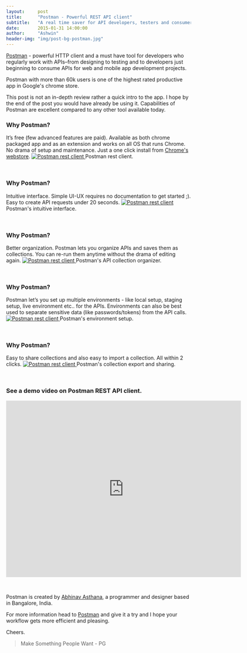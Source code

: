 ```yaml
---
layout:     post
title:      "Postman - Powerful REST API client"
subtitle:   "A real time saver for API developers, testers and consumers."
date:       2015-01-31 14:00:00
author:     "Ashwin"
header-img: "img/post-bg-postman.jpg"
---
```


<p><a href="https://chrome.google.com/webstore/detail/postman-rest-client/fdmmgilgnpjigdojojpjoooidkmcomcm?hl=en" target="_blank">Postman</a> - powerful HTTP client and a must have tool for developers who regularly work with APIs–from designing to testing and to developers just beginning to consume APIs for web and mobile app development projects. </p>

<p>Postman with more than 60k users is one of the highest rated productive app in Google's chrome store. </p>

<p>This post is not an in-depth review rather a quick intro to the app. I hope by the end of the post you would have already be using it. Capabilities of Postman are excellent compared to any other tool available today.</p>

<p><h3>Why Postman?</h3>
It’s free (few advanced features are paid). Available as both chrome packaged app and as an extension and works on all OS that runs Chrome. No drama of setup and maintenance. Just a one click install from <a href="https://chrome.google.com/webstore/detail/postman-rest-client/fdmmgilgnpjigdojojpjoooidkmcomcm?hl=en" target="_blank">Chrome's webstore</a>. 

<a href="javascript:void(0)">
    <img class="img-responsive" src="{{ site.baseurl }}/img/postman-rest-client/1.jpg" alt="Postman rest client">
</a>
<span class="caption text-muted">Postman rest client.</span>
</p>
<br>

<p><h3>Why Postman?</h3>
Intuitive interface. Simple UI-UX requires no documentation to get started ;). Easy to create API requests under 20 seconds.

<a href="javascript:void(0)">
    <img class="img-responsive" src="{{ site.baseurl }}/img/postman-rest-client/2.jpg" alt="Postman rest client">
</a>
<span class="caption text-muted">Postman's intuitive interface.</span>
</p>
<br>

<p><h3>Why Postman?</h3>
Better organization. Postman lets you organize APIs and saves them as collections. You can re-run them anytime without the drama of editing again. 

<a href="javascript:void(0)">
    <img class="img-responsive" src="{{ site.baseurl }}/img/postman-rest-client/3.jpg" alt="Postman rest client">
</a>
<span class="caption text-muted">Postman's API collection organizer.</span>
</p>
<br>



<p><h3>Why Postman?</h3>
Postman let’s you set up multiple environments - like local setup, staging setup, live environment etc.. for the APIs. Environments can also be best used to separate sensitive data (like passwords/tokens) from the API calls. 

<a href="javascript:void(0)">
    <img class="img-responsive" src="{{ site.baseurl }}/img/postman-rest-client/4.jpg" alt="Postman rest client">
</a>
<span class="caption text-muted">Postman's environment setup.</span>
</p>
<br>


<p><h3>Why Postman?</h3>
Easy to share collections and also easy to import a collection. All within 2 clicks.  

<a href="javascript:void(0)">
    <img class="img-responsive" src="{{ site.baseurl }}/img/postman-rest-client/5.jpg" alt="Postman rest client">
</a>
<span class="caption text-muted">Postman's collection export and sharing.</span>
</p>
<br>

<p><h3>See a demo video on Postman REST API client.</h3>
<iframe width="640" height="480" src="https://www.youtube.com/embed/VPLlkhhRMvQ?rel=0" frameborder="0" allowfullscreen></iframe>
</p>
<br>

<p>Postman is created by <a href="https://twitter.com/a85" target="_blank">Abhinav Asthana</a>, a programmer and designer based in Bangalore, India. </p>

<p>For more information head to <a href="https://chrome.google.com/webstore/detail/postman-rest-client/fdmmgilgnpjigdojojpjoooidkmcomcm?hl=en" target="_blank">Postman</a> and give it a try and I hope your workflow gets more efficient and pleasing. </p>

<p>Cheers.</p>

<blockquote>Make Something People Want - PG</blockquote>